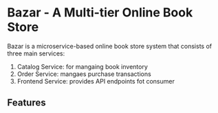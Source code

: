 # Bazar - A Multi-tier Online Book Store
Bazar is a microservice-based online book store system that consists of three main services:
1. Catalog Service: for mangaing book inventory
2. Order Service: mangaes purchase transactions
3. Frontend Service: provides API endpoints fot consumer

## Features
